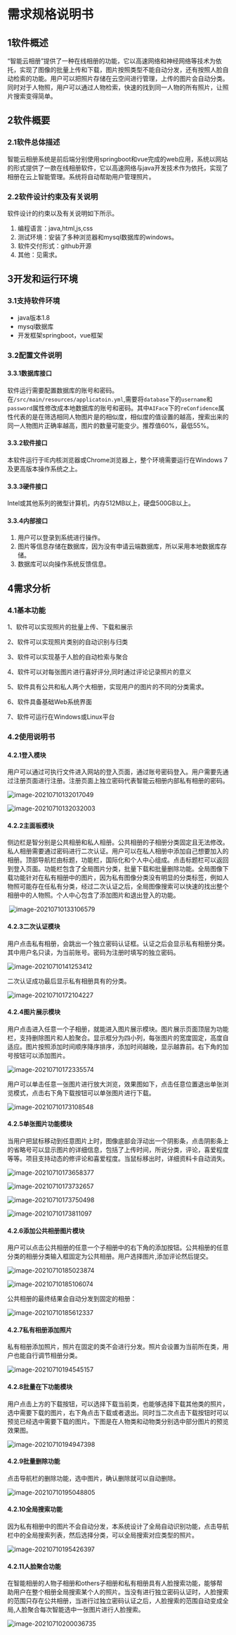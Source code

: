 # 需求规格说明书

## 1软件概述

​        “智能云相册”提供了一种在线相册的功能，它以高速网络和神经网络等技术为依托，实现了图像的批量上传和下载，图片按照类型不能自动分发，还有按照人脸自动检索的功能。用户可以把照片存储在云空间进行管理，上传的图片会自动分类。同时对于人物照，用户可以通过人物检索，快速的找到同一人物的所有照片，让照片搜索变得简单。

## 2软件概要

### 2.1软件总体描述

智能云相册系统是前后端分别使用springboot和vue完成的web应用，系统以网站的形式提供了一款在线相册软件，它以高速网络与java开发技术作为依托，实现了相册在云上智能管理。系统将自动帮助用户管理照片。

### 2.2软件设计约束及有关说明

软件设计的约束以及有关说明如下所示。

1. 编程语言：java,html,js,css
2. 测试环境：安装了多种浏览器和mysql数据库的windows。
3. 软件交付形式：github开源
4. 其他：见需求。



## 3开发和运行环境

### 3.1支持软件环境

- java版本1.8
- mysql数据库
- 开发框架springboot，vue框架

### 3.2配置文件说明

#### 3.3.1数据库接口

​		软件运行需要配置数据库的账号和密码。在`/src/main/resources/applicatoin.yml`,需要将`database`下的`username`和`password`属性修改成本地数据库的账号和密码。其中`AIFace`下的`reConfidence`属性代表的是在筛选相同人物图片是的相似度，相似度的值设置的越高，搜索出来的同一人物图片正确率越高，图片的数量可能变少。推荐值60%，最低55%。

#### 3.3.2软件接口

本软件运行于IE内核浏览器或Chrome浏览器上，整个环境需要运行在Windows 7及更高版本操作系统之上。

#### 3.3.3硬件接口

Intel或其他系列的微型计算机，内存512MB以上，硬盘500GB以上。

#### 3.3.4内部接口

1. 用户可以登录到系统进行操作。
2. 图片等信息存储在数据库，因为没有申请云端数据库，所以采用本地数据库存储。
3. 数据库可以向操作系统反馈信息。



## 4需求分析

### 4.1基本功能

1、软件可以实现照片的批量上传、下载和展示

2、软件可以实现照片类别的自动识别与归类

3、软件可以实现基于人脸的自动检索与聚合

4、软件可以对每张图片进行喜好评分,同时通过评论记录照片的意义

5、软件具有公共和私人两个大相册，实现用户的图片的不同的分类需求。

6、软件具备基础Web系统界面

7、软件可运行在Windows或Linux平台



### 4.2使用说明书



#### 4.2.1登入模块

​	用户可以通过可执行文件进入网站的登入页面，通过账号密码登入。用户需要先通过注册页面进行注册。注册页面上独立密码代表智能云相册内部私有相册的密码。

![image-20210710132017049](C:\Users\coder\AppData\Roaming\Typora\typora-user-images\image-20210710132017049.png)

![image-20210710132032003](C:\Users\coder\AppData\Roaming\Typora\typora-user-images\image-20210710132032003.png)

#### 4.2.2主面板模块

​		侧边栏是智分别是公共相册和私人相册。公共相册的子相册分类固定且无法修改。私人相册需要通过密码进行二次认证。用户可以在私人相册中添加自己想要加入的相册。顶部导航栏由标题，功能栏，国际化和个人中心组成。点击标题栏可以返回到登入页面。功能栏包含了全局图片分类，批量下载和批量删除功能。全局图像下载功能针对在私有相册中的图片，因为私有图像分类没有明显的分类标签，例如人物照可能存在任私有分类，经过二次认证之后，全局图像搜索可以快速的找出整个相册中的人物照。个人中心包含了添加图片和退出登入的功能。

​	![image-20210710133106579](C:\Users\coder\AppData\Roaming\Typora\typora-user-images\image-20210710133106579.png)

#### 4.2.3二次认证模块

​		用户点击私有相册，会跳出一个独立密码认证框。认证之后会显示私有相册分类。其中用户名只读，为当前账号。密码为注册时填写的独立密码。

![image-20210710141253412](C:\Users\coder\AppData\Roaming\Typora\typora-user-images\image-20210710141253412.png)

二次认证成功最后显示私有相册具有的分类。

![image-20210710172104227](C:\Users\coder\AppData\Roaming\Typora\typora-user-images\image-20210710172104227.png)

#### 4.2.4图片展示模块

​		用户点击进入任意一个子相册，就能进入图片展示模块。图片展示页面顶层为功能栏，支持删除图片和人脸聚合。显示框分为四小列，每张图片的宽度固定，高度自适应。图片按照添加时间顺序降序排序，添加时间越晚，显示越靠前。右下角的加号按钮可以添加图片。

![image-20210710172335574](C:\Users\coder\AppData\Roaming\Typora\typora-user-images\image-20210710172335574.png)

​		用户可以单击任意一张图片进行放大浏览，效果图如下，点击任意位置退出单张浏览模式，点击右下角下载按钮可以单张图片进行下载。

![image-20210710173108548](C:\Users\coder\AppData\Roaming\Typora\typora-user-images\image-20210710173108548.png)



#### 4.2.5单张图片功能模块

​		当用户把鼠标移动到任意图片上时，图像底部会浮动出一个阴影条，点击阴影条上的省略号可以显示图片的详细信息，包括了上传时间，所说分类，评论，喜爱程度等等。项目支持动态的修评论和喜爱程度。当鼠标移出时，详细资料卡自动消失。

![image-20210710173658377](C:\Users\coder\AppData\Roaming\Typora\typora-user-images\image-20210710173658377.png)

![image-20210710173732657](C:\Users\coder\AppData\Roaming\Typora\typora-user-images\image-20210710173732657.png)

![image-20210710173750498](C:\Users\coder\AppData\Roaming\Typora\typora-user-images\image-20210710173750498.png)

![image-20210710173811097](C:\Users\coder\AppData\Roaming\Typora\typora-user-images\image-20210710173811097.png)



#### 4.2.6添加公共相册图片模块

​		用户可以点击公共相册的任意一个子相册中的右下角的添加按钮。公共相册的任意分类的相册分类输入框固定为公共相册。用户选择图片,添加评论然后提交。

![image-20210710185023874](C:\Users\coder\AppData\Roaming\Typora\typora-user-images\image-20210710185023874.png)

![image-20210710185106074](C:\Users\coder\AppData\Roaming\Typora\typora-user-images\image-20210710185106074.png)

公共相册的最终结果会自动分发到固定的相册：

![image-20210710185612337](C:\Users\coder\AppData\Roaming\Typora\typora-user-images\image-20210710185612337.png)

#### 4.2.7私有相册添加照片

私有相册添加照片，照片在固定的类不会进行分发。照片会设置为当前所在类，用户也能自行调节相册分类。

![image-20210710194545157](C:\Users\coder\AppData\Roaming\Typora\typora-user-images\image-20210710194545157.png)

#### 4.2.8批量在下功能模块

用户点击上方的下载按钮，可以选择下载当前类，也能够选择下载其他类的照片，选中需要下载的图片，右下角点击下载或者退出。同时当二次点击下载按钮时可以预览已经选中需要下载的图片。下图是在人物类和动物类分别选中部分图片的预览效果图。

![image-20210710194947398](C:\Users\coder\AppData\Roaming\Typora\typora-user-images\image-20210710194947398.png)

#### 4.2.9批量删除功能

点击导航栏的删除功能，选中图片，确认删除就可以自动删除。

![image-20210710195048805](C:\Users\coder\AppData\Roaming\Typora\typora-user-images\image-20210710195048805.png)

#### 4.2.10全局搜索功能

因为私有相册中的图片不会自动分发，本系统设计了全局自动识别功能，点击导航栏中的全局搜索列表，然后选择分类，可以全局搜索对应类型的照片。

![image-20210710195426397](C:\Users\coder\AppData\Roaming\Typora\typora-user-images\image-20210710195426397.png)

#### 4.2.11人脸聚合功能

在智能相册的人物子相册和others子相册和私有相册具有人脸搜索功能，能够帮助用户在整个相册全局搜索某个人的照片。当没有进行独立密码认证时，人脸搜索的范围只存在公共相册，当进行过独立密码认证之后，人脸搜索的范围自动变成全局,人脸聚合每次智能选中一张图片进行人脸搜索。

![image-20210710200036735](C:\Users\coder\AppData\Roaming\Typora\typora-user-images\image-20210710200036735.png)

